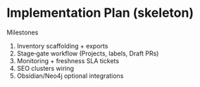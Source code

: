 # Implementation Plan (skeleton)

Milestones
1) Inventory scaffolding + exports
2) Stage‑gate workflow (Projects, labels, Draft PRs)
3) Monitoring + freshness SLA tickets
4) SEO clusters wiring
5) Obsidian/Neo4j optional integrations
